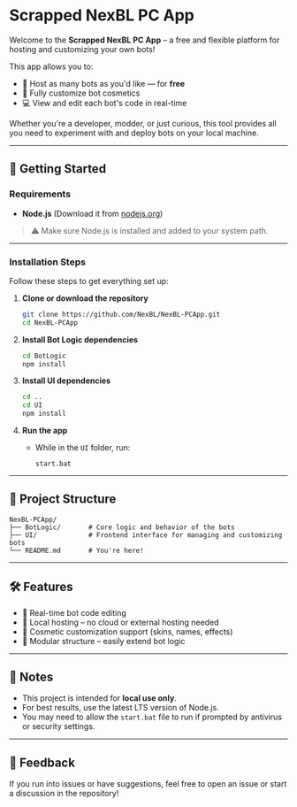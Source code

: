 # Scrapped NexBL PC App

Welcome to the **Scrapped NexBL PC App** – a free and flexible platform for hosting and customizing your own bots!

This app allows you to:

- 🧠 Host as many bots as you'd like — for **free**
- 🎨 Fully customize bot cosmetics
- 💻 View and edit each bot's code in real-time

Whether you're a developer, modder, or just curious, this tool provides all you need to experiment with and deploy bots on your local machine.

---

## 🚀 Getting Started

### Requirements

- **Node.js** (Download it from [nodejs.org](https://nodejs.org))

> ⚠️ Make sure Node.js is installed and added to your system path.

---

### Installation Steps

Follow these steps to get everything set up:

1. **Clone or download the repository**
   ```bash
   git clone https://github.com/NexBL/NexBL-PCApp.git
   cd NexBL-PCApp
   ```

2. **Install Bot Logic dependencies**
   ```bash
   cd BotLogic
   npm install
   ```

3. **Install UI dependencies**
   ```bash
   cd ..
   cd UI
   npm install
   ```

4. **Run the app**
   - While in the `UI` folder, run:
     ```
     start.bat
     ```

---

## 📁 Project Structure

```plaintext
NexBL-PCApp/
├── BotLogic/       # Core logic and behavior of the bots
├── UI/             # Frontend interface for managing and customizing bots
└── README.md       # You're here!
```

---

## 🛠 Features

- 🔄 Real-time bot code editing
- 💾 Local hosting – no cloud or external hosting needed
- 👕 Cosmetic customization support (skins, names, effects)
- 🧩 Modular structure – easily extend bot logic

---

## 📌 Notes

- This project is intended for **local use only**.
- For best results, use the latest LTS version of Node.js.
- You may need to allow the `start.bat` file to run if prompted by antivirus or security settings.

---

## 💬 Feedback

If you run into issues or have suggestions, feel free to open an issue or start a discussion in the repository!
